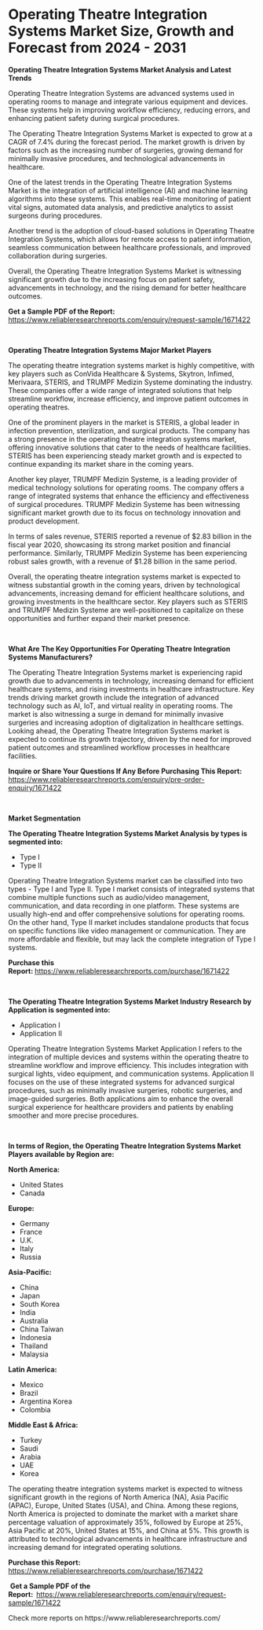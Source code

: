 <p><h1>Operating Theatre Integration Systems Market Size, Growth and Forecast from 2024 - 2031</h1></p><p><strong>Operating Theatre Integration Systems Market Analysis and Latest Trends</strong></p>
<p><p>Operating Theatre Integration Systems are advanced systems used in operating rooms to manage and integrate various equipment and devices. These systems help in improving workflow efficiency, reducing errors, and enhancing patient safety during surgical procedures.</p><p>The Operating Theatre Integration Systems Market is expected to grow at a CAGR of 7.4% during the forecast period. The market growth is driven by factors such as the increasing number of surgeries, growing demand for minimally invasive procedures, and technological advancements in healthcare.</p><p>One of the latest trends in the Operating Theatre Integration Systems Market is the integration of artificial intelligence (AI) and machine learning algorithms into these systems. This enables real-time monitoring of patient vital signs, automated data analysis, and predictive analytics to assist surgeons during procedures.</p><p>Another trend is the adoption of cloud-based solutions in Operating Theatre Integration Systems, which allows for remote access to patient information, seamless communication between healthcare professionals, and improved collaboration during surgeries.</p><p>Overall, the Operating Theatre Integration Systems Market is witnessing significant growth due to the increasing focus on patient safety, advancements in technology, and the rising demand for better healthcare outcomes.</p></p>
<p><strong>Get a Sample PDF of the Report:&nbsp;</strong> <a href="https://www.reliableresearchreports.com/enquiry/request-sample/1671422">https://www.reliableresearchreports.com/enquiry/request-sample/1671422</a></p>
<p>&nbsp;</p>
<p><strong>Operating Theatre Integration Systems Major Market Players</strong></p>
<p><p>The operating theatre integration systems market is highly competitive, with key players such as ConVida Healthcare & Systems, Skytron, Infimed, Merivaara, STERIS, and TRUMPF Medizin Systeme dominating the industry. These companies offer a wide range of integrated solutions that help streamline workflow, increase efficiency, and improve patient outcomes in operating theatres.</p><p>One of the prominent players in the market is STERIS, a global leader in infection prevention, sterilization, and surgical products. The company has a strong presence in the operating theatre integration systems market, offering innovative solutions that cater to the needs of healthcare facilities. STERIS has been experiencing steady market growth and is expected to continue expanding its market share in the coming years.</p><p>Another key player, TRUMPF Medizin Systeme, is a leading provider of medical technology solutions for operating rooms. The company offers a range of integrated systems that enhance the efficiency and effectiveness of surgical procedures. TRUMPF Medizin Systeme has been witnessing significant market growth due to its focus on technology innovation and product development.</p><p>In terms of sales revenue, STERIS reported a revenue of $2.83 billion in the fiscal year 2020, showcasing its strong market position and financial performance. Similarly, TRUMPF Medizin Systeme has been experiencing robust sales growth, with a revenue of $1.28 billion in the same period.</p><p>Overall, the operating theatre integration systems market is expected to witness substantial growth in the coming years, driven by technological advancements, increasing demand for efficient healthcare solutions, and growing investments in the healthcare sector. Key players such as STERIS and TRUMPF Medizin Systeme are well-positioned to capitalize on these opportunities and further expand their market presence.</p></p>
<p>&nbsp;</p>
<p><strong>What Are The Key Opportunities For Operating Theatre Integration Systems Manufacturers?</strong></p>
<p><p>The Operating Theatre Integration Systems market is experiencing rapid growth due to advancements in technology, increasing demand for efficient healthcare systems, and rising investments in healthcare infrastructure. Key trends driving market growth include the integration of advanced technology such as AI, IoT, and virtual reality in operating rooms. The market is also witnessing a surge in demand for minimally invasive surgeries and increasing adoption of digitalization in healthcare settings. Looking ahead, the Operating Theatre Integration Systems market is expected to continue its growth trajectory, driven by the need for improved patient outcomes and streamlined workflow processes in healthcare facilities.</p></p>
<p><strong>Inquire or Share Your Questions If Any Before Purchasing This Report:</strong> <a href="https://www.reliableresearchreports.com/enquiry/pre-order-enquiry/1671422">https://www.reliableresearchreports.com/enquiry/pre-order-enquiry/1671422</a></p>
<p>&nbsp;</p>
<p><strong>Market Segmentation</strong></p>
<p><strong>The Operating Theatre Integration Systems Market Analysis by types is segmented into:</strong></p>
<p><ul><li>Type I</li><li>Type II</li></ul></p>
<p><p>Operating Theatre Integration Systems market can be classified into two types - Type I and Type II. Type I market consists of integrated systems that combine multiple functions such as audio/video management, communication, and data recording in one platform. These systems are usually high-end and offer comprehensive solutions for operating rooms. On the other hand, Type II market includes standalone products that focus on specific functions like video management or communication. They are more affordable and flexible, but may lack the complete integration of Type I systems.</p></p>
<p><strong>Purchase this Report:&nbsp;</strong><a href="https://www.reliableresearchreports.com/purchase/1671422">https://www.reliableresearchreports.com/purchase/1671422</a></p>
<p>&nbsp;</p>
<p><strong>The Operating Theatre Integration Systems Market Industry Research by Application is segmented into:</strong></p>
<p><ul><li>Application I</li><li>Application II</li></ul></p>
<p><p>Operating Theatre Integration Systems Market Application I refers to the integration of multiple devices and systems within the operating theatre to streamline workflow and improve efficiency. This includes integration with surgical lights, video equipment, and communication systems. Application II focuses on the use of these integrated systems for advanced surgical procedures, such as minimally invasive surgeries, robotic surgeries, and image-guided surgeries. Both applications aim to enhance the overall surgical experience for healthcare providers and patients by enabling smoother and more precise procedures.</p></p>
<p>&nbsp;</p>
<p><strong>In terms of Region, the Operating Theatre Integration Systems Market Players available by Region are:</strong></p>
<p>
    <p> <strong> North America: </strong>
        <ul>
            <li>United States</li>
            <li>Canada</li>
        </ul>
        </p> 
    <p> <strong> Europe: </strong>
        <ul>
            <li>Germany</li>
            <li>France</li>
            <li>U.K.</li>
            <li>Italy</li>
            <li>Russia</li>
        </ul>
        </p> 
    <p> <strong> Asia-Pacific: </strong>
        <ul>
            <li>China</li>
            <li>Japan</li>
            <li>South Korea</li>
            <li>India</li>
            <li>Australia</li>
            <li>China Taiwan</li>
            <li>Indonesia</li>
            <li>Thailand</li>
            <li>Malaysia</li>
        </ul>
        </p> 
    <p> <strong> Latin America: </strong>
        <ul>
            <li>Mexico</li>
            <li>Brazil</li>
            <li>Argentina Korea</li>
            <li>Colombia</li>
        </ul>
        </p> 
    <p> <strong> Middle East & Africa: </strong>
        <ul>
            <li>Turkey</li>
            <li>Saudi</li>
            <li>Arabia</li>
            <li>UAE</li>
            <li>Korea</li>
        </ul>
    </p>
    </p>
<p><p>The operating theatre integration systems market is expected to witness significant growth in the regions of North America (NA), Asia Pacific (APAC), Europe, United States (USA), and China. Among these regions, North America is projected to dominate the market with a market share percentage valuation of approximately 35%, followed by Europe at 25%, Asia Pacific at 20%, United States at 15%, and China at 5%. This growth is attributed to technological advancements in healthcare infrastructure and increasing demand for integrated operating solutions.</p></p>
<p><strong>Purchase this Report: </strong><a href="https://www.reliableresearchreports.com/purchase/1671422">https://www.reliableresearchreports.com/purchase/1671422</a></p>
<p>&nbsp;<strong>Get a Sample PDF of the Report:&nbsp;&nbsp;</strong><a href="https://www.reliableresearchreports.com/enquiry/request-sample/1671422">https://www.reliableresearchreports.com/enquiry/request-sample/1671422</a></p>
<p><strong></strong></p>
<p>Check more reports on https://www.reliableresearchreports.com/</p>